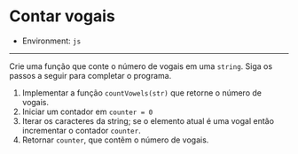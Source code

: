 # Contar vogais

* Environment: `js`

***

Crie uma função que conte o número de vogais em uma `string`.
Siga os passos a seguir para completar o programa.

1. Implementar a função `countVowels(str)` que retorne o número de vogais.
2. Iniciar um contador em `counter = 0`
3. Iterar os caracteres da string; se o elemento atual é uma vogal
  então incrementar o contador `counter`.
4. Retornar `counter`, que contẽm o número de vogais.
